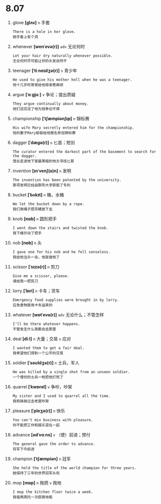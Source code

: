 # 8.07

1. glove **[ɡlʌv]** `n` 手套

   ```
   There is a hole in her glove.
   她手套上有个洞
   ```

2. whenever **[wenˈevə(r)]** `adv` 无论何时

   ```
   Let your hair dry naturally whenever possible.
   无论何时尽可能让你的头发自然干
   ```

3. teenager **[ˈtiːneɪdʒə(r)]** `n` 青少年

   ```
   He used to give his mother hell when he was a teenager.
   他十几岁时常常给他母亲惹麻烦
   ```

4. argue **[ˈɑːɡjuː]** `v` 争论；提出质疑

   ```
   They argue continually about money.
   他们没完没了地为钱争论不停
   ```

5. championship **[ˈtʃæmpiənʃɪp]** `n` 锦标赛

   ```
   His wife Mary secretly entered him for the championship.
   他的妻子Mary偷偷给他报名参加锦标赛
   ```

6. dagger **[ˈdæɡə(r)]** `n` 匕首；短剑

   ```
   The curator entered the darkest part of the basement to search for the dagger.
   馆长走进地下室最黑暗的地方寻找匕首
   ```

7. invention **[ɪnˈvenʃ(ə)n]** `n` 发明

   ```
   The invention has been patented by the university.
   那项发明已经由那所大学获取了专利
   ```

8. bucket **[ˈbʌkɪt]** `n` 桶，水桶

   ```
   We let the bucket down by a rope.
   我们用绳子把吊桶放下去
   ```

9. knob **[nɒb]** `n` 圆形把手

   ```
   I went down the stairs and twisted the knob.
   我下楼拧动了把手
   ```

10. nob **[nɒb]** `n` 头

    ```
    I gave one for his nob and he fell senseless.
    我给他当头一击，他就昏倒了
    ```

11. scissor **[ˈsɪzə(r)]** `n` 剪刀

    ```
    Give me a scissor, please.
    请给我一把剪刀
    ```

12. lorry **[ˈlɒri]** `n` 卡车；货车

    ```
    Emergency food supplies were brought in by lorry.
    应急食物是用卡车运来的
    ```

13. whatever **[wɒtˈevə(r)]** `adv` 无论什么；不管怎样

    ```
    I'll be there whatever happens.
    不管发生什么我都会去那里
    ```

14. deal **[diːl]** `n` 大量；交易 `v` 应对

    ```
    I wanted them to get a fair deal.
    我希望他们得到一个公平的交易
    ```

15. soldier **[ˈsəʊldʒə(r)]** `n` 士兵，军人

    ```
    He was killed by a single shot from an unseen soldier.
    一个埋伏的士兵一枪把他打死了
    ```

16. quarrel **[ˈkwɒrəl]** `v` 争吵，吵架

    ```
    My sister and I used to quarrel all the time.
    我和妹妹过去老是吵架
    ```

17. pleasure **[ˈpleʒə(r)]** `n` 快乐

    ```
    You can't mix business with pleasure.
    你不能把工作和娱乐混在一起
    ```

18. advance **[ədˈvɑːns]** `v` （使）前进；预付

    ```
    The general gave the order to advance.
    将军下令前进
    ```

19. champion **[ˈtʃæmpiən]** `n` 冠军

    ```
    She held the title of the world champion for three years.
    她保持了三年的世界冠军头衔
    ```

20. mop **[mɒp]** `n` 拖把 `v` 拖地
    ```
    I mop the kitchen floor twice a week.
    我每两周托一次厨房地板
    ```
